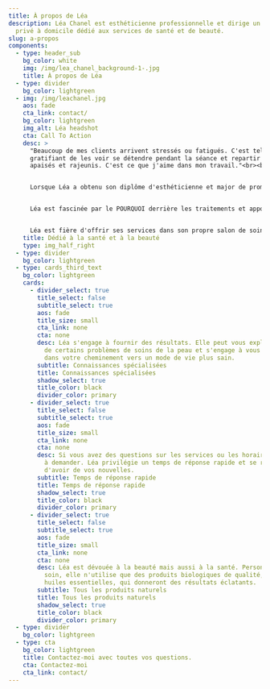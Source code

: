 ```yaml
---
title: À propos de Léa
description: Léa Chanel est esthéticienne professionnelle et dirige un salon
  privé à domicile dédié aux services de santé et de beauté.
slug: a-propos
components:
  - type: header_sub
    bg_color: white
    img: /img/lea_chanel_background-1-.jpg
    title: À propos de Léa
  - type: divider
    bg_color: lightgreen
  - img: /img/leachanel.jpg
    aos: fade
    cta_link: contact/
    bg_color: lightgreen
    img_alt: Léa headshot
    cta: Call To Action
    desc: >
      "Beaucoup de mes clients arrivent stressés ou fatigués. C'est tellement
      gratifiant de les voir se détendre pendant la séance et repartir plus
      apaisés et rajeunis. C'est ce que j'aime dans mon travail."<br><br>


      Lorsque Léa a obtenu son diplôme d'esthéticienne et major de promotion de sa promotion, elle a réalisé un rêve qui a commencé à 14 ans. Issue d'une famille d'artistes, elle s'est toujours intéressée à la beauté, l'art, la mode et le maquillage. Finalement, ce passe-temps s'est transformé en une passion non seulement pour l'aspect artistique de l'esthétique, mais aussi pour l'aspect santé et bien-être.<br><br>


      Léa est fascinée par le POURQUOI derrière les traitements et apporte sa vaste expertise dans chaque interaction avec le client. Elle se consacre à la résolution de problèmes et à la recherche de vraies solutions pour les soins de la peau. Parce que l'industrie des soins de la peau est en constante évolution, elle utilise son amour de l'apprentissage pour s'assurer qu'elle reste informée des derniers produits et traitements.<br><br>


      Léa est fière d'offrir ses services dans son propre salon de soins à domicile. "J'aime que mes clients puissent découvrir le mélange parfait d'un salon privé mélangé à l'air chic et professionnel d'un spa." Elle cherche à créer une atmosphère confortable et relaxante, conversationnelle ou paisible, en fonction des besoins du client.<br><br>
    title: Dédié à la santé et à la beauté
    type: img_half_right
  - type: divider
    bg_color: lightgreen
  - type: cards_third_text
    bg_color: lightgreen
    cards:
      - divider_select: true
        title_select: false
        subtitle_select: true
        aos: fade
        title_size: small
        cta_link: none
        cta: none
        desc: Léa s'engage à fournir des résultats. Elle peut vous expliquer le POURQUOI
          de certains problèmes de soins de la peau et s'engage à vous guider
          dans votre cheminement vers un mode de vie plus sain.
        subtitle: Connaissances spécialisées
        title: Connaissances spécialisées
        shadow_select: true
        title_color: black
        divider_color: primary
      - divider_select: true
        title_select: false
        subtitle_select: true
        aos: fade
        title_size: small
        cta_link: none
        cta: none
        desc: Si vous avez des questions sur les services ou les horaires, n'hésitez pas
          à demander. Léa privilégie un temps de réponse rapide et se réjouit
          d'avoir de vos nouvelles.
        subtitle: Temps de réponse rapide
        title: Temps de réponse rapide
        shadow_select: true
        title_color: black
        divider_color: primary
      - divider_select: true
        title_select: false
        subtitle_select: true
        aos: fade
        title_size: small
        cta_link: none
        cta: none
        desc: Léa est dévouée à la beauté mais aussi à la santé. Personnalisant chaque
          soin, elle n'utilise que des produits biologiques de qualité, dont des
          huiles essentielles, qui donneront des résultats éclatants.
        subtitle: Tous les produits naturels
        title: Tous les produits naturels
        shadow_select: true
        title_color: black
        divider_color: primary
  - type: divider
    bg_color: lightgreen
  - type: cta
    bg_color: lightgreen
    title: Contactez-moi avec toutes vos questions.
    cta: Contactez-moi
    cta_link: contact/
---
```

